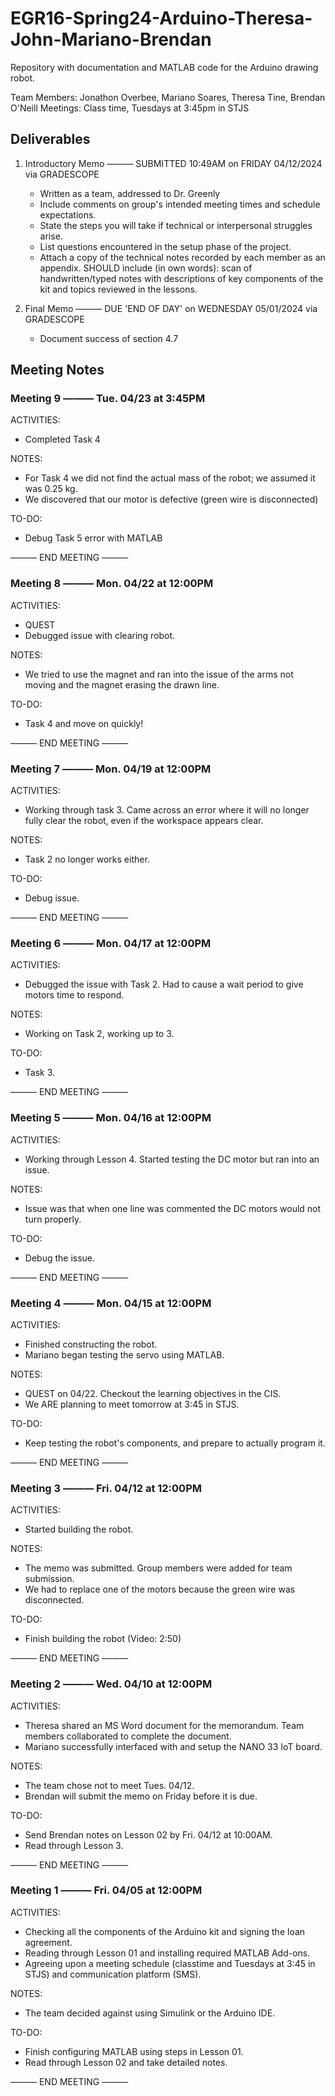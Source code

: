 # EGR16-Spring24-Arduino-Theresa-John-Mariano-Brendan
Repository with documentation and MATLAB code for the Arduino drawing robot.

Team Members: Jonathon Overbee, Mariano Soares, Theresa Tine, Brendan O'Neill
Meetings: Class time, Tuesdays at 3:45pm in STJS

## Deliverables
1) Introductory Memo ——— SUBMITTED 10:49AM on FRIDAY 04/12/2024 via GRADESCOPE
    - Written as a team, addressed to Dr. Greenly    
    - Include comments on group's intended meeting times and schedule expectations.
    - State the steps you will take if technical or interpersonal struggles arise.
    - List questions encountered in the setup phase of the project.
    - Attach a copy of the technical notes recorded by each member as an appendix. SHOULD include (in own words): scan of handwritten/typed notes with descriptions of key components of the kit and topics reviewed in the lessons.

2) Final Memo ——— DUE 'END OF DAY' on WEDNESDAY 05/01/2024 via GRADESCOPE 
    - Document success of section 4.7 

## Meeting Notes

### Meeting 9 ——— Tue. 04/23 at 3:45PM

ACTIVITIES:
- Completed Task 4

NOTES: 
- For Task 4 we did not find the actual mass of the robot; we assumed it was 0.25 kg.
- We discovered that our motor is defective (green wire is disconnected)

TO-DO:
- Debug Task 5 error with MATLAB

——— END MEETING ———

### Meeting 8 ——— Mon. 04/22 at 12:00PM

ACTIVITIES:
- QUEST
- Debugged issue with clearing robot.

NOTES: 
- We tried to use the magnet and ran into the issue of the arms not moving and the magnet erasing the drawn line.

TO-DO:
- Task 4 and move on quickly!

——— END MEETING ———

### Meeting 7 ——— Mon. 04/19 at 12:00PM

ACTIVITIES:
- Working through task 3. Came across an error where it will no longer fully clear the robot, even if the workspace appears clear.

NOTES: 
- Task 2 no longer works either.

TO-DO:
- Debug issue.

——— END MEETING ———

### Meeting 6 ——— Mon. 04/17 at 12:00PM

ACTIVITIES:
- Debugged the issue with Task 2. Had to cause a wait period to give motors time to respond.

NOTES: 
- Working on Task 2, working up to 3.

TO-DO:
- Task 3.

——— END MEETING ———

### Meeting 5 ——— Mon. 04/16 at 12:00PM

ACTIVITIES:
- Working through Lesson 4. Started testing the DC motor but ran into an issue.

NOTES: 
- Issue was that when one line was commented the DC motors would not turn properly.

TO-DO:
- Debug the issue.

——— END MEETING ———

### Meeting 4 ——— Mon. 04/15 at 12:00PM

ACTIVITIES:
- Finished constructing the robot.
- Mariano began testing the servo using MATLAB.

NOTES: 
- QUEST on 04/22. Checkout the learning objectives in the CIS.
- We ARE planning to meet tomorrow at 3:45 in STJS.

TO-DO:
- Keep testing the robot's components, and prepare to actually program it.

——— END MEETING ———

### Meeting 3 ——— Fri. 04/12 at 12:00PM

ACTIVITIES:
- Started building the robot.

NOTES: 
- The memo was submitted. Group members were added for team submission.
- We had to replace one of the motors because the green wire was disconnected.

TO-DO:
- Finish building the robot (Video: 2:50)

——— END MEETING ———

### Meeting 2 ——— Wed. 04/10 at 12:00PM

ACTIVITIES:
- Theresa shared an MS Word document for the memorandum. Team members collaborated to complete the document.
- Mariano successfully interfaced with and setup the NANO 33 IoT board. 

NOTES: 
- The team chose not to meet Tues. 04/12.
- Brendan will submit the memo on Friday before it is due.

TO-DO:
- Send Brendan notes on Lesson 02 by Fri. 04/12 at 10:00AM.
- Read through Lesson 3.

——— END MEETING ———

### Meeting 1 ——— Fri. 04/05 at 12:00PM

ACTIVITIES:
- Checking all the components of the Arduino kit and signing the loan agreement.
- Reading through Lesson 01 and installing required MATLAB Add-ons.
- Agreeing upon a meeting schedule (classtime and Tuesdays at 3:45 in STJS) and communication platform (SMS).

NOTES: 
- The team decided against using Simulink or the Arduino IDE.

TO-DO:
- Finish configuring MATLAB using steps in Lesson 01.
- Read through Lesson 02 and take detailed notes.

——— END MEETING ———
